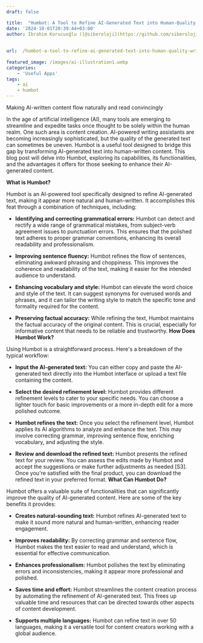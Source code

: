 ```yaml
---
draft: false

title:  "Humbot: A Tool to Refine AI-Generated Text into Human-Quality Writing\_"
date: '2024-10-01T20:39:44+03:00'
author: İbrahim Korucuoğlu ([@siberoloji](https://github.com/siberoloji))
 
 
url:  /humbot-a-tool-to-refine-ai-generated-text-into-human-quality-writing/
 
featured_image: /images/ai-illustration1.webp
categories:
    - 'Useful Apps'
tags:
    - ai
    - humbot
---
```

Making AI-written content flow naturally and read convincingly

In the age of artificial intelligence (AI), many tools are emerging to streamline and expedite tasks once thought to be solely within the human realm. One such area is content creation. AI-powered writing assistants are becoming increasingly sophisticated, but the quality of the generated text can sometimes be uneven. Humbot is a useful tool designed to bridge this gap by transforming AI-generated text into human-written content. This blog post will delve into Humbot, exploring its capabilities, its functionalities, and the advantages it offers for those seeking to enhance their AI-generated content.

**What is Humbot?**

Humbot is an AI-powered tool specifically designed to refine AI-generated text, making it appear more natural and human-written. It accomplishes this feat through a combination of techniques, including:
* **Identifying and correcting grammatical errors:** Humbot can detect and rectify a wide range of grammatical mistakes, from subject-verb agreement issues to punctuation errors. This ensures that the polished text adheres to proper grammar conventions, enhancing its overall readability and professionalism.

* **Improving sentence fluency:** Humbot refines the flow of sentences, eliminating awkward phrasing and choppiness. This improves the coherence and readability of the text, making it easier for the intended audience to understand.

* **Enhancing vocabulary and style:** Humbot can elevate the word choice and style of the text. It can suggest synonyms for overused words and phrases, and it can tailor the writing style to match the specific tone and formality required for the content.

* **Preserving factual accuracy:** While refining the text, Humbot maintains the factual accuracy of the original content. This is crucial, especially for informative content that needs to be reliable and trustworthy.
**How Does Humbot Work?**

Using Humbot is a straightforward process. Here's a breakdown of the typical workflow:
* **Input the AI-generated text:** You can either copy and paste the AI-generated text directly into the Humbot interface or upload a text file containing the content.

* **Select the desired refinement level:** Humbot provides different refinement levels to cater to your specific needs. You can choose a lighter touch for basic improvements or a more in-depth edit for a more polished outcome.

* **Humbot refines the text:** Once you select the refinement level, Humbot applies its AI algorithms to analyze and enhance the text. This may involve correcting grammar, improving sentence flow, enriching vocabulary, and adjusting the style.

* **Review and download the refined text:** Humbot presents the refined text for your review. You can assess the edits made by Humbot and accept the suggestions or make further adjustments as needed [S3]. Once you're satisfied with the final product, you can download the refined text in your preferred format.
**What Can Humbot Do?**

Humbot offers a valuable suite of functionalities that can significantly improve the quality of AI-generated content. Here are some of the key benefits it provides:
* **Creates natural-sounding text:** Humbot refines AI-generated text to make it sound more natural and human-written, enhancing reader engagement.

* **Improves readability:** By correcting grammar and sentence flow, Humbot makes the text easier to read and understand, which is essential for effective communication.

* **Enhances professionalism:** Humbot polishes the text by eliminating errors and inconsistencies, making it appear more professional and polished.

* **Saves time and effort:** Humbot streamlines the content creation process by automating the refinement of AI-generated text. This frees up valuable time and resources that can be directed towards other aspects of content development.

* **Supports multiple languages:** Humbot can refine text in over 50 languages, making it a versatile tool for content creators working with a global audience.

